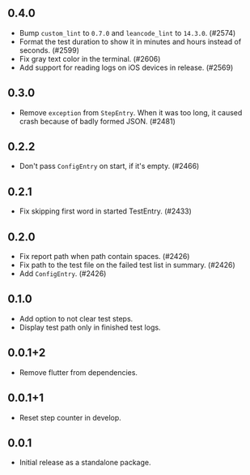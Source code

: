 ## 0.4.0

- Bump `custom_lint` to `0.7.0` and `leancode_lint` to `14.3.0`. (#2574)
- Format the test duration to show it in minutes and hours instead of seconds. (#2599)
- Fix gray text color in the terminal. (#2606)
- Add support for reading logs on iOS devices in release. (#2569)

## 0.3.0

- Remove `exception` from `StepEntry`. When it was too long, it caused crash because of badly formed JSON. (#2481)

## 0.2.2

- Don't pass `ConfigEntry` on start, if it's empty. (#2466)

## 0.2.1

- Fix skipping first word in started TestEntry. (#2433)

## 0.2.0

- Fix report path when path contain spaces. (#2426)
- Fix path to the test file on the failed test list in summary. (#2426)
- Add `ConfigEntry`. (#2426)

## 0.1.0

- Add option to not clear test steps.
- Display test path only in finished test logs.

## 0.0.1+2

- Remove flutter from dependencies.

## 0.0.1+1

- Reset step counter in develop.

## 0.0.1

- Initial release as a standalone package.
